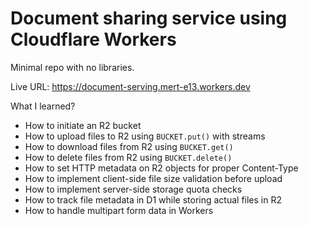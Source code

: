 # Document sharing service using Cloudflare Workers

Minimal repo with no libraries.

Live URL: https://document-serving.mert-e13.workers.dev

What I learned?

- How to initiate an R2 bucket
- How to upload files to R2 using `BUCKET.put()` with streams
- How to download files from R2 using `BUCKET.get()`
- How to delete files from R2 using `BUCKET.delete()`
- How to set HTTP metadata on R2 objects for proper Content-Type
- How to implement client-side file size validation before upload
- How to implement server-side storage quota checks
- How to track file metadata in D1 while storing actual files in R2
- How to handle multipart form data in Workers
